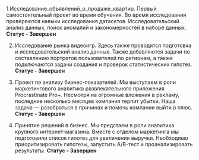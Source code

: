 1.Исследование_объявлений_о_продаже_квартир. Первый самостоятельный проект во время обучения. Во время исследования проверяются навыки исследования датасетов. Исследовательский анализ данных, поиск аномалий и закономерностей в наборе данных.
**Статус - Завершен**

2. Исследование рынка видеоигр. Здесь также  проводится подготовка и исследовательский анализ данных. Также добавляются задачи по составлению портретов пользователей по регионам, а также подключаются задачи создания и проверок статистических гипотез.
**Статус - Завершен**

4. Проект по анализу бизнес-показателей. Мы выступаем в роли маркетингового аналитика развлекательного приложения Procrastinate Pro+. Несмотря на огромные вложения в рекламу, последние несколько месяцев компания терпит убытки. Наша задача — разобраться в причинах и помочь компании выйти в плюс.
**Статус - Завершен**

6. Принятие решений в бизнес. Мы предстаем в роли аналитика крупного интернет-магазина. Вместе с отделом маркетинга мы подготовили список гипотез для увеличения выручки. Необходимо приоритизировать гипотезы, запустить A/B-тест и проанализировать результаты. 
**Статус - Завершен**
